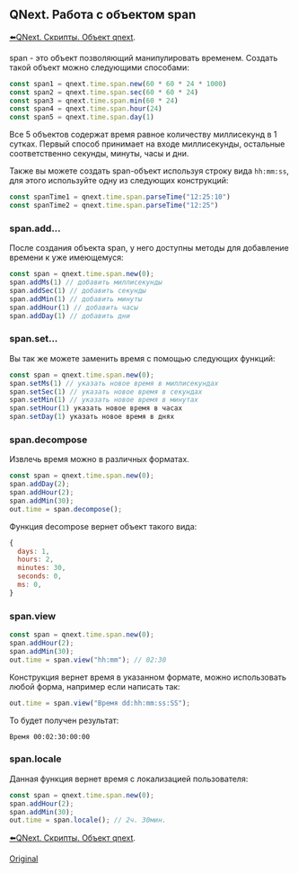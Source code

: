 ## QNext. Работа с объектом span

[⬅️QNext. Скрипты. Объект qnext](/docs-test/script/object-qnext).

span - это объект позволяющий манипулировать временем. Создать такой объект можно следующими способами:
```js 
const span1 = qnext.time.span.new(60 * 60 * 24 * 1000)
const span2 = qnext.time.span.sec(60 * 60 * 24)
const span3 = qnext.time.span.min(60 * 24)
const span4 = qnext.time.span.hour(24)
const span5 = qnext.time.span.day(1)

```

Все 5 объектов содержат время равное количеству миллисекунд в 1 сутках. Первый способ принимает на входе миллисекунды, остальные соответственно секунды, минуты, часы и дни.

Также вы можете создать span-объект используя строку вида `hh:mm:ss`, для этого используйте одну из следующих конструкций:
```js 
const spanTime1 = qnext.time.span.parseTime("12:25:10")
const spanTime2 = qnext.time.span.parseTime("12:25")

```


### span.add...

После создания объекта span, у него доступны методы для добавление времени к уже имеющемуся:
```js 
const span = qnext.time.span.new(0);
span.addMs(1) // добавить миллисекунды
span.addSec(1) // добавить секунды
span.addMin(1) // добавить минуты
span.addHour(1) // добавить часы
span.addDay(1) // добавить дни

```
### span.set...

Вы так же можете заменить время с помощью следующих функций:
```js 
const span = qnext.time.span.new(0);
span.setMs(1) // указать новое время в миллисекундах
span.setSec(1) // указать новое время в секундах
span.setMin(1) // указать новое время в минутах
span.setHour(1) указать новое время в часах
span.setDay(1) указать новое время в днях

```
### span.decompose

Извлечь время можно в различных форматах.
```js 
const span = qnext.time.span.new(0);
span.addDay(2);
span.addHour(2);
span.addMin(30);
out.time = span.decompose();

```

Функция decompose вернет объект такого вида:
```js 
{
  days: 1,
  hours: 2,
  minutes: 30,
  seconds: 0,
  ms: 0,
}

```
### span.view
```js 
const span = qnext.time.span.new(0);
span.addHour(2);
span.addMin(30);
out.time = span.view("hh:mm"); // 02:30

```

Конструкция вернет время в указанном формате, можно использовать любой форма, например если написать так: 
```js 
out.time = span.view("Время dd:hh:mm:ss:SS");

```

То будет получен результат:

`Время 00:02:30:00:00`
### span.locale

Данная функция вернет время с локализацией пользователя:
```js 
const span = qnext.time.span.new(0);
span.addHour(2);
span.addMin(30);
out.time = span.locale(); // 2ч. 30мин.

```





[⬅️QNext. Скрипты. Объект qnext](/docs-test/script/object-qnext).
  
[Original](https://telegra.ph/QNext-Scripts-Span-01-30)